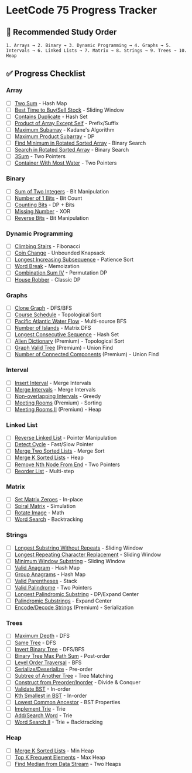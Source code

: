 # LeetCode 75 Progress Tracker

## 🔄 **Recommended Study Order**
    1. Arrays → 2. Binary → 3. Dynamic Programming → 4. Graphs → 5. Intervals → 6. Linked Lists → 7. Matrix → 8. Strings → 9. Trees → 10. Heap

## ✅ **Progress Checklist**
### **Array**
- [ ] [Two Sum](https://leetcode.com/problems/two-sum/) - Hash Map
- [ ] [Best Time to Buy/Sell Stock](https://leetcode.com/problems/best-time-to-buy-and-sell-stock/) - Sliding Window
- [ ] [Contains Duplicate](https://leetcode.com/problems/contains-duplicate/) - Hash Set
- [ ] [Product of Array Except Self](https://leetcode.com/problems/product-of-array-except-self/) - Prefix/Suffix
- [ ] [Maximum Subarray](https://leetcode.com/problems/maximum-subarray/) - Kadane's Algorithm
- [ ] [Maximum Product Subarray](https://leetcode.com/problems/maximum-product-subarray/) - DP
- [ ] [Find Minimum in Rotated Sorted Array](https://leetcode.com/problems/find-minimum-in-rotated-sorted-array/) - Binary Search
- [ ] [Search in Rotated Sorted Array](https://leetcode.com/problems/search-in-rotated-sorted-array/) - Binary Search
- [ ] [3Sum](https://leetcode.com/problems/3sum/) - Two Pointers
- [ ] [Container With Most Water](https://leetcode.com/problems/container-with-most-water/) - Two Pointers

### **Binary**
- [ ] [Sum of Two Integers](https://leetcode.com/problems/sum-of-two-integers/) - Bit Manipulation
- [ ] [Number of 1 Bits](https://leetcode.com/problems/number-of-1-bits/) - Bit Count
- [ ] [Counting Bits](https://leetcode.com/problems/counting-bits/) - DP + Bits
- [ ] [Missing Number](https://leetcode.com/problems/missing-number/) - XOR
- [ ] [Reverse Bits](https://leetcode.com/problems/reverse-bits/) - Bit Manipulation

### **Dynamic Programming**
- [ ] [Climbing Stairs](https://leetcode.com/problems/climbing-stairs/) - Fibonacci
- [ ] [Coin Change](https://leetcode.com/problems/coin-change/) - Unbounded Knapsack
- [ ] [Longest Increasing Subsequence](https://leetcode.com/problems/longest-increasing-subsequence/) - Patience Sort
- [ ] [Word Break](https://leetcode.com/problems/word-break/) - Memoization
- [ ] [Combination Sum IV](https://leetcode.com/problems/combination-sum-iv/) - Permutation DP
- [ ] [House Robber](https://leetcode.com/problems/house-robber/) - Classic DP

### **Graphs**
- [ ] [Clone Graph](https://leetcode.com/problems/clone-graph/) - DFS/BFS
- [ ] [Course Schedule](https://leetcode.com/problems/course-schedule/) - Topological Sort
- [ ] [Pacific Atlantic Water Flow](https://leetcode.com/problems/pacific-atlantic-water-flow/) - Multi-source BFS
- [ ] [Number of Islands](https://leetcode.com/problems/number-of-islands/) - Matrix DFS
- [ ] [Longest Consecutive Sequence](https://leetcode.com/problems/longest-consecutive-sequence/) - Hash Set
- [ ] [Alien Dictionary](https://leetcode.com/problems/alien-dictionary/) (Premium) - Topological Sort
- [ ] [Graph Valid Tree](https://leetcode.com/problems/graph-valid-tree/) (Premium) - Union Find
- [ ] [Number of Connected Components](https://leetcode.com/problems/number-of-connected-components-in-an-undirected-graph/) (Premium) - Union Find

### **Interval**
- [ ] [Insert Interval](https://leetcode.com/problems/insert-interval/) - Merge Intervals
- [ ] [Merge Intervals](https://leetcode.com/problems/merge-intervals/) - Merge Intervals
- [ ] [Non-overlapping Intervals](https://leetcode.com/problems/non-overlapping-intervals/) - Greedy
- [ ] [Meeting Rooms](https://leetcode.com/problems/meeting-rooms/) (Premium) - Sorting
- [ ] [Meeting Rooms II](https://leetcode.com/problems/meeting-rooms-ii/) (Premium) - Heap

### **Linked List**
- [ ] [Reverse Linked List](https://leetcode.com/problems/reverse-linked-list/) - Pointer Manipulation
- [ ] [Detect Cycle](https://leetcode.com/problems/linked-list-cycle/) - Fast/Slow Pointer
- [ ] [Merge Two Sorted Lists](https://leetcode.com/problems/merge-two-sorted-lists/) - Merge Sort
- [ ] [Merge K Sorted Lists](https://leetcode.com/problems/merge-k-sorted-lists/) - Heap
- [ ] [Remove Nth Node From End](https://leetcode.com/problems/remove-nth-node-from-end-of-list/) - Two Pointers
- [ ] [Reorder List](https://leetcode.com/problems/reorder-list/) - Multi-step

### **Matrix**
- [ ] [Set Matrix Zeroes](https://leetcode.com/problems/set-matrix-zeroes/) - In-place
- [ ] [Spiral Matrix](https://leetcode.com/problems/spiral-matrix/) - Simulation
- [ ] [Rotate Image](https://leetcode.com/problems/rotate-image/) - Math
- [ ] [Word Search](https://leetcode.com/problems/word-search/) - Backtracking

### **Strings**
- [ ] [Longest Substring Without Repeats](https://leetcode.com/problems/longest-substring-without-repeating-characters/) - Sliding Window
- [ ] [Longest Repeating Character Replacement](https://leetcode.com/problems/longest-repeating-character-replacement/) - Sliding Window
- [ ] [Minimum Window Substring](https://leetcode.com/problems/minimum-window-substring/) - Sliding Window
- [ ] [Valid Anagram](https://leetcode.com/problems/valid-anagram/) - Hash Map
- [ ] [Group Anagrams](https://leetcode.com/problems/group-anagrams/) - Hash Map
- [ ] [Valid Parentheses](https://leetcode.com/problems/valid-parentheses/) - Stack
- [ ] [Valid Palindrome](https://leetcode.com/problems/valid-palindrome/) - Two Pointers
- [ ] [Longest Palindromic Substring](https://leetcode.com/problems/longest-palindromic-substring/) - DP/Expand Center
- [ ] [Palindromic Substrings](https://leetcode.com/problems/palindromic-substrings/) - Expand Center
- [ ] [Encode/Decode Strings](https://leetcode.com/problems/encode-and-decode-strings/) (Premium) - Serialization

### **Trees**
- [ ] [Maximum Depth](https://leetcode.com/problems/maximum-depth-of-binary-tree/) - DFS
- [ ] [Same Tree](https://leetcode.com/problems/same-tree/) - DFS
- [ ] [Invert Binary Tree](https://leetcode.com/problems/invert-binary-tree/) - DFS/BFS
- [ ] [Binary Tree Max Path Sum](https://leetcode.com/problems/binary-tree-maximum-path-sum/) - Post-order
- [ ] [Level Order Traversal](https://leetcode.com/problems/binary-tree-level-order-traversal/) - BFS
- [ ] [Serialize/Deserialize](https://leetcode.com/problems/serialize-and-deserialize-binary-tree/) - Pre-order
- [ ] [Subtree of Another Tree](https://leetcode.com/problems/subtree-of-another-tree/) - Tree Matching
- [ ] [Construct from Preorder/Inorder](https://leetcode.com/problems/construct-binary-tree-from-preorder-and-inorder-traversal/) - Divide & Conquer
- [ ] [Validate BST](https://leetcode.com/problems/validate-binary-search-tree/) - In-order
- [ ] [Kth Smallest in BST](https://leetcode.com/problems/kth-smallest-element-in-a-bst/) - In-order
- [ ] [Lowest Common Ancestor](https://leetcode.com/problems/lowest-common-ancestor-of-a-binary-search-tree/) - BST Properties
- [ ] [Implement Trie](https://leetcode.com/problems/implement-trie-prefix-tree/) - Trie
- [ ] [Add/Search Word](https://leetcode.com/problems/add-and-search-word-data-structure-design/) - Trie
- [ ] [Word Search II](https://leetcode.com/problems/word-search-ii/) - Trie + Backtracking

### **Heap**
- [ ] [Merge K Sorted Lists](https://leetcode.com/problems/merge-k-sorted-lists/) - Min Heap
- [ ] [Top K Frequent Elements](https://leetcode.com/problems/top-k-frequent-elements/) - Max Heap
- [ ] [Find Median from Data Stream](https://leetcode.com/problems/find-median-from-data-stream/) - Two Heaps
